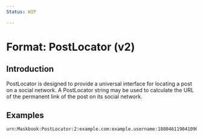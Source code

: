```yaml
---
Status: WIP

---
```


# Format: PostLocator (v2)

## Introduction

PostLocator is designed to provide a universal interface for locating a post on a social network. A PostLocator string may be used to calculate the URL of the permanent link of the post on its social network.

## Examples

```
urn:Maskbook:PostLocator:2:example.com:example.username:188046119041090
```
